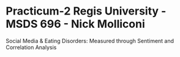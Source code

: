 # Practicum-2 Regis University - MSDS 696 - Nick Molliconi

Social Media  & Eating Disorders: Measured through Sentiment and Correlation Analysis

